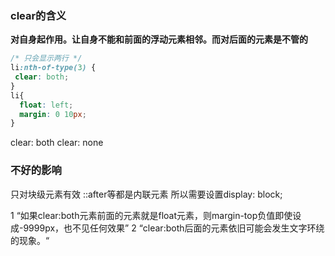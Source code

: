 ### clear的含义
**对自身起作用。让自身不能和前面的浮动元素相邻。而对后面的元素是不管的**
```css
/* 只会显示两行 */
li:nth-of-type(3) {
 clear: both;
}
li{
  float: left;
  margin: 0 10px;
}
```
clear: both 
clear: none

### 不好的影响
只对块级元素有效
::after等都是内联元素 所以需要设置display: block;

1 “如果clear:both元素前面的元素就是float元素，则margin-top负值即使设成-9999px，也不见任何效果”
2 “clear:both后面的元素依旧可能会发生文字环绕的现象。“
